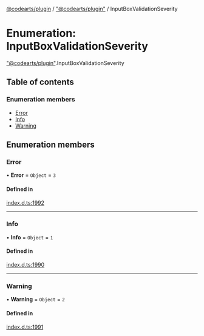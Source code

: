 [@codearts/plugin](../README.md) / ["@codearts/plugin"](../modules/_codearts_plugin_.md) / InputBoxValidationSeverity

# Enumeration: InputBoxValidationSeverity

["@codearts/plugin"](../modules/_codearts_plugin_.md).InputBoxValidationSeverity

## Table of contents

### Enumeration members

- [Error](codearts_plugin_.InputBoxValidationSeverity.md#error)
- [Info](codearts_plugin_.InputBoxValidationSeverity.md#info)
- [Warning](codearts_plugin_.InputBoxValidationSeverity.md#warning)

## Enumeration members

### Error

• **Error** = `Object` = `3`

#### Defined in

[index.d.ts:1992](https://github.com/huaweicloud/cloudide-plugin-api/blob/b58031b/index.d.ts#L1992)

___

### Info

• **Info** = `Object` = `1`

#### Defined in

[index.d.ts:1990](https://github.com/huaweicloud/cloudide-plugin-api/blob/b58031b/index.d.ts#L1990)

___

### Warning

• **Warning** = `Object` = `2`

#### Defined in

[index.d.ts:1991](https://github.com/huaweicloud/cloudide-plugin-api/blob/b58031b/index.d.ts#L1991)
